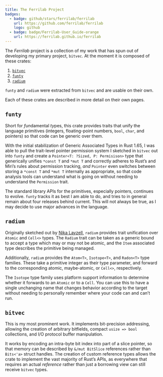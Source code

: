 ```yaml
---
title: The Ferrilab Project
badges:
  - badge: github/stars/ferrilab/ferrilab
    url: https://github.com/ferrilab/ferrilab
    logo: github
  - badge: badge/Ferrilab-User_Guide-orange
    url: https://ferrilab.github.io/ferrilab
---
```


The _Ferrilab_ project is a collection of my work that has spun out of
developing my primary project, `bitvec`. At the moment it is composed of these
crates:

1. [`bitvec`]
2. [`funty`]
3. [`radium`]

`funty` and `radium` were extracted from `bitvec` and are usable on their own.

Each of these crates are described in more detail on their own pages.

## `funty`

Short for *fun*damental *ty*pes, this crate provides traits that unify the
language primitives (integers, floating-point numbers, `bool`, `char`, and
pointers) so that code can be generic over them.

With the initial stabilization of Generic Associated Types in Rust 1.65, I was
able to pull the trait-level pointer permission system I sketched in `bitvec`
out into `funty` and create a `Pointer<T: ?Sized, P: Permisison>` type that
generically unifies `*const T` and `*mut T` and correctly adheres to Rust’s and
Miri’s rules about permission tracking, _and_ `Pointer` even switches between
storing a `*const T` and `*mut T` internally as appropriate, so that code
analysis tools can understand what is going on without needing to understand the
`Permission` trait.

The standard library APIs for the primitives, especially pointers, continues to
evolve. `funty` tracks it as best I am able to do, and tries to in general
remain about four releases behind current. This will not always be true, as I
may decide to use major advances in the language.

## `radium`

Originally sketched out by [Nika Layzell][nika], `radium` provides trait
unification over `Atomic` and `Cell<>` types. The `Radium` trait can be taken as
a generic bound to accept a type which may or may not be atomic, and the `Item`
associated type describes the primitive being managed.

Additionally, `radium` provides the `Atom<T>`, `Isotope<T>`, and `Radon<T>` type
families. These take a primitive integer as their type parameter, and forward to
the corresponding atomic, maybe-atomic, or `Cell<>`, respectively.

The `Isotope` type family uses platform support information to determine whether
it forwards to an `Atomic` or to a `Cell`. You can use this to have a single
unchanging name that changes behavior according to the target without needing to
personally remember where your code can and can’t run.

## `bitvec`

This is my most prominent work. It implements bit-precision addressing, allowing
the creation of arbitrary bitfields, compact `usize => bool` collections, and
I/O protocol buffer manipulation.

It works by encoding an intra-byte bit index into part of a slice pointer, so
that memory can be described by `&/mut BitSlice` references rather than
`Bits<'a>` struct handles. The creation of custom reference types allows the
crate to implement the vast majority of Rust’s APIs, as everywhere that requires
an actual _reference_ rather than just a borrowing view can still receive
`bitvec` types.

[nika]: https://github.com/mystor
[`bitvec`]: ./bitvec
[`funty`]: ./funty
[`radium`]: ./radium
